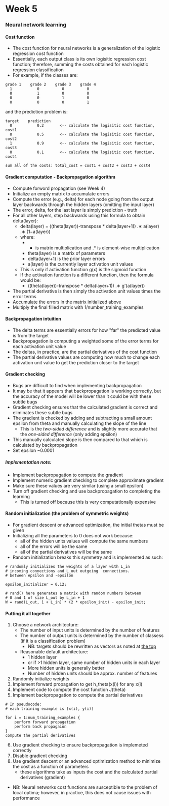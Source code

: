 # Week 5

### Neural network learning
#### Cost function
- The cost function for neural networks is a generalization of the logistic regression cost function
- Essentially, each output class is its own logisitic regression cost function; therefore, summing the costs obtained for each logistic regression classification
- For example, if the classes are:
```
grade 1    grade 2    grade 3    grade 4
  1           0          0          0            
  0           1          0          0
  0           0          1          0
  0           0          0          1
```
and the prediction problem is:
```
target    prediction
  0           0.2       <-- calculate the logisitic cost function, cost1
  0           0.5       <-- calculate the logisitic cost function, cost2
  1           0.9       <-- calculate the logisitic cost function, cost3
  0           0.1       <-- calculate the logisitic cost function, cost4
  
sum all of the costs: total_cost = cost1 + cost2 + cost3 + cost4
```

#### Gradient computation - Backpropagation algorithm
- Compute forword propagation (see Week 4)
- Initialize an empty matrix to accumulate errors
- Compute the error (e.g., delta) for each node going from the output layer backwards through the hidden layers (omitting the input layer)
- The error, delta, for the last layer is simply prediction - truth
- For all other layers, step backwards using this formula to obtain delta(layer):
	- delta(layer) = ((theta(layer))-transpose * delta(layer+1)) .∗ a(layer) .∗ (1−a(layer))
	- where:
		- * is matrix multiplication and .* is element-wise multiplication
		- theta(layer) is a matrix of parameters
		- delta(layer+1) is the prior layer errors
		- a(layer) is the currently layer activation unit values
	- This is only if activation function g(x) is the sigmoid function
	- If the activation function is a different function, then the formula would be:
		-  ((theta(layer))-transpose * delta(layer+1)) .∗ g'(a(layer))
- The partial derivative is then simply the activation unit values times the error terms
- Accumulate the errors in the matrix initialized above
- Multiply the final filled matrix with 1/number_training_examples

#### Backpropagation intuition
- The delta terms are essentially errors for how "far" the predicted value is from the target
- Backpropagation is computing a weighted some of the error terms for each activation unit value
- The deltas, in practice, are the partial derivatives of the cost function
- The partial derivative values are computing how much to change each activation unit value to get the prediction closer to the target

#### Gradient checking
- Bugs are difficult to find when implementing backpropagation
- It may be that it appears that backpropagation is working correctly, but the accuracy of the model will be lower than it could be with these subtle bugs
- Gradient checking ensures that the calculated gradient is correct and eliminates these subtle bugs
- The gradient is checked by adding and subtracting a small amount epsilon from theta and manually calculating the slope of the line
	- This is the *two-sided difference* and is slightly more accurate that the *one-sided difference* (only adding epsilon)
- This manually calculated slope is then compared to that which is calculated by backpropagation
- Set epsilon ~0.0001

##### Implementation note:
- Implement backpropagation to compute the gradient
- Implement numeric gradient checking to complete approximate gradient
- Make sure these values are very similar (using a small epsilon)
- Turn off gradient checking and use backpropagation to completing the learning
	- This is turned off because this is very computationally expensive

#### Random initialization (the problem of symmetric weights)
- For gradient descent or advanced optimization, the initial thetas must be given
- Initializing all the parameters to 0 does not work because:
	- all of the hidden units values will compute the same numbers
	- all of the errors will be the same
	- all of the partial derivatives will be the same
- Random initialization breaks this symmetry and is implemented as such:
```
# randomly initializes the weights of a layer with L_in 
# incoming connections and L_out outgoing  connections. 
# between epsilon and -epsilon

epsilon_initializer = 0.12;

# rand() here generates a matrix with random numbers between
# 0 and 1 of size L_out by L_in + 1
W = rand(L_out, 1 + L_in) * (2 * epsilon_init) - epsilon_init;
```

#### Putting it all together
1. Choose a network architecture:  
	- The number of input units is determined by the number of features
	- The number of output units is determined by the number of classess (if it is a classification problem)
		- NB: targets should be rewritten as vectors as noted at [the top](#cost-function)
	- Reasonable default architecture:
		- 1 hidden layer
		- or if >1 hidden layer, same number of hidden units in each layer
		- More hidden units is generally better
		- Number of hidden units should be approx. number of features 
2. Randomly initialize weights
3. Implement forward propagation to get h_theta(x(i)) for any x(i)
4. Implement code to compute the cost function J(theta)
5. Implement backpropagation to compute the partial derivatives
```
# In pseudocode:
# each training example is [x(i), y(i)]

for i = 1:num_training_examples {
    perform forward propagation
    perform back propagaion
}
compute the partial derivatives
```
6. Use gradient checking to ensure backpropagation is implemeted correctly
7. Disable gradient checking
8. Use gradient descent or an advanced optimization method to minimize the cost as a function of parameters
    - these algorithms take as inputs the cost and the calculated partial derivatives (gradient)
- NB: Neural networks cost functions are susceptible to the problem of local optima; however, in practice, this does not cause issues with performance 
